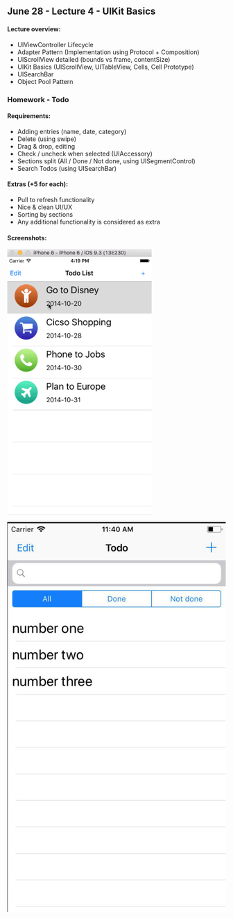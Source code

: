 ## June 28 - Lecture 4 - UIKit Basics

#### Lecture overview:

- UIViewController Lifecycle
- Adapter Pattern (Implementation using Protocol + Composition)
- UIScrollView detailed (bounds vs frame, contentSize)
- UIKit Basics (UIScrollView, UITableView, Cells, Cell Prototype)
- UISearchBar
- Object Pool Pattern

### Homework - Todo

#### Requirements:

- Adding entries (name, date, category)
- Delete (using swipe)
- Drag & drop, editing
- Check / uncheck when selected (UIAccessory)
- Sections split (All / Done / Not done, using UISegmentControl)
- Search Todos (using UISearchBar)

#### Extras (+5 for each):

- Pull to refresh functionality
- Nice & clean UI/UX
- Sorting by sections
- Any additional functionality is considered as extra 

#### Screenshots:


![Todo](https://raw.githubusercontent.com/n17r-resources/ios/master/lecture-04/Screenshots/Todo.gif)

![Todo](https://raw.githubusercontent.com/n17r-resources/ios/master/lecture-04/Screenshots/screen1.jpg)
